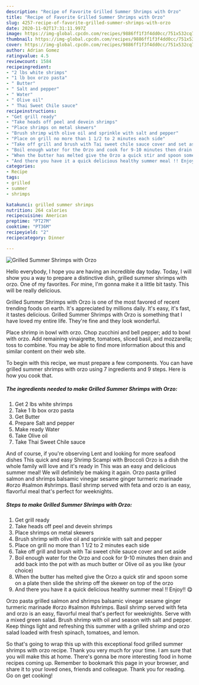 ```yaml
---
description: "Recipe of Favorite Grilled Summer Shrimps with Orzo"
title: "Recipe of Favorite Grilled Summer Shrimps with Orzo"
slug: 4257-recipe-of-favorite-grilled-summer-shrimps-with-orzo
date: 2020-11-02T17:31:11.997Z
image: https://img-global.cpcdn.com/recipes/9886ff1f3f4dd0cc/751x532cq70/grilled-summer-shrimps-with-orzo-recipe-main-photo.jpg
thumbnail: https://img-global.cpcdn.com/recipes/9886ff1f3f4dd0cc/751x532cq70/grilled-summer-shrimps-with-orzo-recipe-main-photo.jpg
cover: https://img-global.cpcdn.com/recipes/9886ff1f3f4dd0cc/751x532cq70/grilled-summer-shrimps-with-orzo-recipe-main-photo.jpg
author: Adrian Gomez
ratingvalue: 4.5
reviewcount: 1584
recipeingredient:
- "2 lbs white shrimps"
- "1 lb box orzo pasta"
- " Butter"
- " Salt and pepper"
- " Water"
- " Olive oil"
- " Thai Sweet Chile sauce"
recipeinstructions:
- "Get grill ready"
- "Take heads off peel and devein shrimps"
- "Place shrimps on metal skewers"
- "Brush shrimp with olive oil and sprinkle with salt and pepper"
- "Place on grill no more than 1 1/2 to 2 minutes each side"
- "Take off grill and brush with Tai sweet chile sauce cover and set aside"
- "Boil enough water for the Orzo and cook for 9-10 minutes then drain and add back into the pot with as much butter or Olive oil as you like (your choice)"
- "When the butter has melted give the Orzo a quick stir and spoon some on a plate then slide the shrimp off the skewer on top of the orzo"
- "And there you have it a quick delicious healthy summer meal !! Enjoy!! 😋"
categories:
- Recipe
tags:
- grilled
- summer
- shrimps

katakunci: grilled summer shrimps 
nutrition: 264 calories
recipecuisine: American
preptime: "PT27M"
cooktime: "PT36M"
recipeyield: "2"
recipecategory: Dinner

---
```



![Grilled Summer Shrimps with Orzo](https://img-global.cpcdn.com/recipes/9886ff1f3f4dd0cc/751x532cq70/grilled-summer-shrimps-with-orzo-recipe-main-photo.jpg)

Hello everybody, I hope you are having an incredible day today. Today, I will show you a way to prepare a distinctive dish, grilled summer shrimps with orzo. One of my favorites. For mine, I'm gonna make it a little bit tasty. This will be really delicious.

Grilled Summer Shrimps with Orzo is one of the most favored of recent trending foods on earth. It's appreciated by millions daily. It's easy, it's fast, it tastes delicious. Grilled Summer Shrimps with Orzo is something that I have loved my entire life. They're fine and they look wonderful.

Place shrimp in bowl with orzo. Chop zucchini and bell pepper; add to bowl with orzo. Add remaining vinaigrette, tomatoes, sliced basil, and mozzarella; toss to combine. You may be able to find more information about this and similar content on their web site.


To begin with this recipe, we must prepare a few components. You can have grilled summer shrimps with orzo using 7 ingredients and 9 steps. Here is how you cook that.

<!--inarticleads1-->

##### The ingredients needed to make Grilled Summer Shrimps with Orzo:

1. Get 2 lbs white shrimps
1. Take 1 lb box orzo pasta
1. Get  Butter
1. Prepare  Salt and pepper
1. Make ready  Water
1. Take  Olive oil
1. Take  Thai Sweet Chile sauce


And of course, if you&#39;re observing Lent and looking for more seafood dishes This quick and easy Shrimp Scampi with Broccoli Orzo is a dish the whole family will love and it&#39;s ready in This was an easy and delicious summer meal! We will definitely be making it again. Orzo pasta grilled salmon and shrimps balsamic vinegar sesame ginger turmeric marinade #orzo #salmon #shrimps. Basil shrimp served with feta and orzo is an easy, flavorful meal that&#39;s perfect for weeknights. 

<!--inarticleads2-->

##### Steps to make Grilled Summer Shrimps with Orzo:

1. Get grill ready
1. Take heads off peel and devein shrimps
1. Place shrimps on metal skewers
1. Brush shrimp with olive oil and sprinkle with salt and pepper
1. Place on grill no more than 1 1/2 to 2 minutes each side
1. Take off grill and brush with Tai sweet chile sauce cover and set aside
1. Boil enough water for the Orzo and cook for 9-10 minutes then drain and add back into the pot with as much butter or Olive oil as you like (your choice)
1. When the butter has melted give the Orzo a quick stir and spoon some on a plate then slide the shrimp off the skewer on top of the orzo
1. And there you have it a quick delicious healthy summer meal !! Enjoy!! 😋


Orzo pasta grilled salmon and shrimps balsamic vinegar sesame ginger turmeric marinade #orzo #salmon #shrimps. Basil shrimp served with feta and orzo is an easy, flavorful meal that&#39;s perfect for weeknights. Serve with a mixed green salad. Brush shrimp with oil and season with salt and pepper. Keep things light and refreshing this summer with a grilled shrimp and orzo salad loaded with fresh spinach, tomatoes, and lemon. 

So that's going to wrap this up with this exceptional food grilled summer shrimps with orzo recipe. Thank you very much for your time. I am sure that you will make this at home. There's gonna be more interesting food in home recipes coming up. Remember to bookmark this page in your browser, and share it to your loved ones, friends and colleague. Thank you for reading. Go on get cooking!
